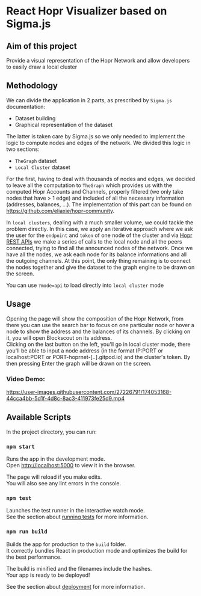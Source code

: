 # React Hopr Visualizer based on Sigma.js
## Aim of this project
Provide a visual representation of the Hopr Network and allow developers to easily draw a local cluster
## Methodology
We can divide the application in 2 parts, as prescribed by `Sigma.js` documentation:
- Dataset building
- Graphical representation of the dataset

The latter is taken care by Sigma.js so we only needed to implement the logic to compute nodes and edges of the network.
We divided this logic in two sections:
- `TheGraph` dataset
- `Local Cluster` dataset

For the first, having to deal with thousands of nodes and edges, we decided to leave all the computation to `TheGraph` which provides us with the computed Hopr Accounts and Channels, properly filtered (we only take nodes that have > 1 edge) and included of all the necessary information (addresses, balances, ...). The implementation of this part can be found on https://github.com/eliaxie/hopr-community.

In `local clusters`, dealing with a much smaller volume, we could tackle the problem directly. In this case, we apply an iterative approach where we ask the user for the `endpoint`  and `token` of one node of the cluster and via [Hopr REST APIs](https://docs.hoprnet.org/developers/rest-api) we make a series of calls to the local node and all the peers connected, trying to find all the announced nodes of the network. Once we have all the nodes, we ask each node for its balance informations and all the outgoing channels. At this point, the only thing remaining is to connect the nodes together and give the dataset to the graph engine to be drawn on the screen.

You can use `?mode=api` to load directly into `local cluster` mode

## Usage
Opening the page will show the composition of the Hopr Network, from there you can use the search bar to focus on one particular node or hover a node to show the address and the balances of its channels. By clicking on it, you will open Blockscout on its address.\
Clicking on the last button on the left, you'll go in local cluster mode, there you'll be able to input a node address (in the format IP:PORT or localhost:PORT or PORT-hoprnet-[..].gitpod.io) and the cluster's token. By then pressing Enter the graph will be drawn on the screen.
### Video Demo: 

https://user-images.githubusercontent.com/27226791/174053168-44cca4bb-5d1f-4d8c-8ac3-411973fe25d9.mp4

## Available Scripts

In the project directory, you can run:

### `npm start`

Runs the app in the development mode.\
Open [http://localhost:5000](http://localhost:5000) to view it in the browser.

The page will reload if you make edits.\
You will also see any lint errors in the console.

### `npm test`

Launches the test runner in the interactive watch mode.\
See the section about [running tests](https://facebook.github.io/create-react-app/docs/running-tests) for more information.

### `npm run build`

Builds the app for production to the `build` folder.\
It correctly bundles React in production mode and optimizes the build for the best performance.

The build is minified and the filenames include the hashes.\
Your app is ready to be deployed!

See the section about [deployment](https://facebook.github.io/create-react-app/docs/deployment) for more information.
